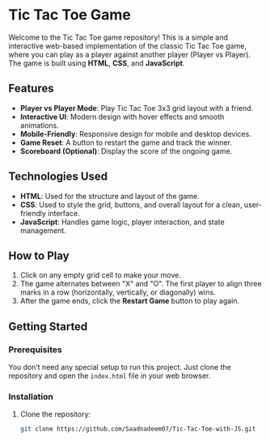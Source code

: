 # Tic Tac Toe Game

Welcome to the Tic Tac Toe game repository! This is a simple and interactive web-based implementation of the classic Tic Tac Toe game, where you can play as a player against another player (Player vs Player). The game is built using **HTML**, **CSS**, and **JavaScript**.

## Features

- **Player vs Player Mode**: Play Tic Tac Toe 3x3 grid layout with a friend.
- **Interactive UI**: Modern design with hover effects and smooth animations.
- **Mobile-Friendly**: Responsive design for mobile and desktop devices.
- **Game Reset**: A button to restart the game and track the winner.
- **Scoreboard (Optional)**: Display the score of the ongoing game.

## Technologies Used

- **HTML**: Used for the structure and layout of the game.
- **CSS**: Used to style the grid, buttons, and overall layout for a clean, user-friendly interface.
- **JavaScript**: Handles game logic, player interaction, and state management.

## How to Play

1. Click on any empty grid cell to make your move.
2. The game alternates between "X" and "O". The first player to align three marks in a row (horizontally, vertically, or diagonally) wins.
3. After the game ends, click the **Restart Game** button to play again.

## Getting Started

### Prerequisites

You don’t need any special setup to run this project. Just clone the repository and open the `index.html` file in your web browser.

### Installation

1. Clone the repository:

   ```bash
   git clone https://github.com/Saadnadeem07/Tic-Tac-Toe-with-JS.git
   ```
